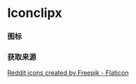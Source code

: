 # Iconclipx
### 图标





### 获取来源

<a href="https://www.flaticon.com/free-icons/reddit" title="reddit icons">Reddit icons created by Freepik - Flaticon</a>
